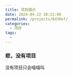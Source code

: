 ```yaml
---
title: 项目展示
date: 2024-04-22 18:21:08
permalink: /projects/8d30ef/
categories:
  - 项目
tags:
  - 
---
```

### 悲，没有项目

没有项目只会喵喵叫

<!-- more -->
